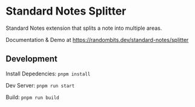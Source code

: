 # Standard Notes Splitter

Standard Notes extension that splits a note into multiple areas.

Documentation & Demo at https://randombits.dev/standard-notes/splitter

## Development

Install Depedencies: `pnpm install`

Dev Server: `pnpm run start`

Build: `pnpm run build`
